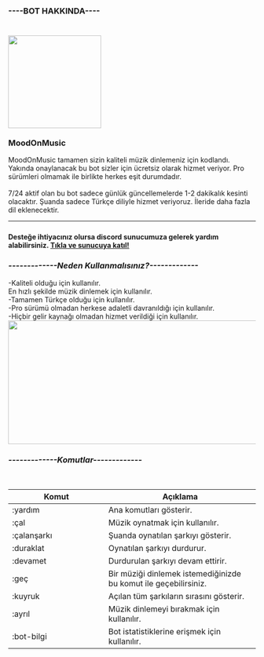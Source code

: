 <article class="entity-content">
<section class="entity-content__section entity-header">
<div class="entity-header__info">
<div class="entity-header__vertical-wrapper">
<div class="entity-header__vertical-wrapper-section entity-header__details">
<div class="base__Flex-sc-1f9zlm1-0 base__Column-sc-1f9zlm1-2 UgVug dOWREt">
<h1 class="entity-header__name-wrapper"><span class="base__StyledText-sc-1f9zlm1-4 ktRGBq entity-header__name">----BOT HAKKINDA----<br /><br /><br /><img src="https://media.discordapp.net/attachments/743164069938200650/821673251649617930/CC_20210317_121433.png" width="189" height="189" /><br /><br />MoodOnMusic</span></h1>
MoodOnMusic tamamen sizin kaliteli m&uuml;zik dinlemeniz i&ccedil;in kodlandı. Yakında onaylanacak bu bot sizler i&ccedil;in &uuml;cretsiz olarak hizmet veriyor. Pro s&uuml;r&uuml;mleri olmamak ile birlikte herkes eşit durumdadır.<br /><br />7/24 aktif olan bu bot sadece g&uuml;nl&uuml;k g&uuml;ncellemelerde 1-2 dakikalık kesinti olacaktır. Şuanda sadece T&uuml;rk&ccedil;e diliyle hizmet veriyoruz. İleride daha fazla dil eklenecektir.</div>
</div>
</div>
</div>
</section>
<hr class="horizontal-separator entity-content__divider" />
<section class="entity-content__section entity-sidebar">
<div class="entity-sidebar__overview">
<div class="entity-table">
<h1 class="entity-table__cell"><span style="font-size: 14px;">Desteğe ihtiyacınız olursa discord sunucumuza gelerek yardım alabilirsiniz. <a href="https://discord.gg/5tEexFazvR" target="_blank" rel="noopener">Tıkla ve sunucuya katıl!</a></span></h1>
</div>
</div>
</section>
<section class="entity-content__section entity-user-content"><main class="entity-content__description">
<div class="content">
<h3><strong><em>-------------Neden Kullanmalısınız?</em></strong><strong><em>-------------</em></strong></h3>
<p>-Kaliteli olduğu i&ccedil;in kullanılır.<br />En hızlı şekilde m&uuml;zik dinlemek i&ccedil;in kullanılır.<br />-Tamamen T&uuml;rk&ccedil;e olduğu i&ccedil;in kullanılır.<br />-Pro s&uuml;r&uuml;m&uuml; olmadan herkese adaletli davranıldığı i&ccedil;in kullanılır.<br />-Hi&ccedil;bir gelir kaynağı olmadan hizmet verildiği i&ccedil;in kullanılır.<br /><img src="https://media.discordapp.net/attachments/743164069938200650/821678956562481152/SPONSOR_ARANIYOR.png" width="585" height="252" /></p>
<section class="entity-content__section entity-sidebar">
<div class="entity-sidebar__misc"><main class="entity-content__description">
<div class="content"><main class="entity-content__description">
<div class="content">
<h3><strong><em>-------------</em></strong><strong><em>Komutlar</em></strong><strong><em>-------------</em></strong></h3>
<br />
<div class="table-responsive">
<table class="table color-bordered-table red-bordered-table">
<thead>
<tr>
<th style="width: 180px;">Komut</th>
<th>A&ccedil;ıklama</th>
</tr>
</thead>
<tbody>
<tr>
<td>:yardım</td>
<td>Ana komutları g&ouml;sterir.</td>
</tr>
<tr>
<td>:&ccedil;al</td>
<td>M&uuml;zik oynatmak i&ccedil;in kullanılır.</td>
</tr>
<tr>
<td>:&ccedil;alanşarkı</td>
<td>Şuanda oynatılan şarkıyı g&ouml;sterir.</td>
</tr>
<tr>
<td>:duraklat</td>
<td>Oynatılan şarkıyı durdurur.</td>
</tr>
<tr>
<td>:devamet</td>
<td>Durdurulan şarkıyı devam ettirir.</td>
</tr>
<tr>
<td>:ge&ccedil;</td>
<td>Bir m&uuml;ziği dinlemek istemediğinizde bu komut ile ge&ccedil;ebilirsiniz.</td>
</tr>
<tr>
<td>:kuyruk</td>
<td>A&ccedil;ılan t&uuml;m şarkıların sırasını g&ouml;sterir.</td>
</tr>
<tr>
<td>:ayrıl</td>
<td>M&uuml;zik dinlemeyi bırakmak i&ccedil;in kullanılır.</td>
</tr>
<tr>
<td>:bot-bilgi</td>
<td>Bot istatistiklerine erişmek i&ccedil;in kullanılır.</td>
</tr>
</tbody>
</table>
</div>
</div>
</main></div>
</main></div>
</section>
</div>
</main></section>
</article>
